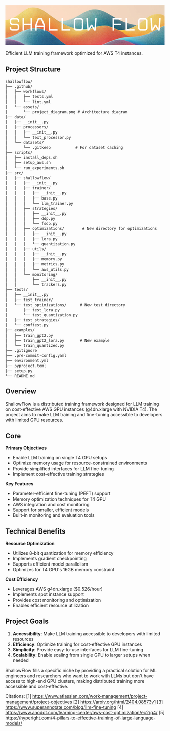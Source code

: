![Alt text](assets/shallow_flow_(1).png)


Efficient LLM training framework optimized for AWS T4 instances.

## Project Structure

```plaintext
shallowflow/
├── .github/
│   ├── workflows/
│   │   ├── tests.yml          
│   │   └── lint.yml           
│   └── assets/
│       └── project_diagram.png # Architecture diagram
├── data/
│   ├── __init__.py
│   ├── processors/
│   │   ├── __init__.py
│   │   └── text_processor.py
│   └── datasets/
│       └── .gitkeep           # For dataset caching
├── scripts/
│   ├── install_deps.sh
│   ├── setup_aws.sh
│   └── run_experiments.sh
├── src/
│   ├── shallowflow/
│   │   ├── __init__.py
│   │   ├── trainer/
│   │   │   ├── __init__.py
│   │   │   ├── base.py
│   │   │   └── llm_trainer.py
│   │   ├── strategies/
│   │   │   ├── __init__.py
│   │   │   ├── ddp.py
│   │   │   └── fsdp.py
│   │   ├── optimizations/        # New directory for optimizations
│   │   │   ├── __init__.py
│   │   │   ├── lora.py
│   │   │   └── quantization.py
│   │   ├── utils/
│   │   │   ├── __init__.py
│   │   │   ├── memory.py
│   │   │   ├── metrics.py
│   │   │   └── aws_utils.py
│   │   └── monitoring/
│   │       ├── __init__.py
│   │       └── trackers.py
├── tests/
│   ├── __init__.py
│   ├── test_trainer/
│   └── test_optimizations/      # New test directory
│       ├── test_lora.py
│       └── test_quantization.py
│   ├── test_strategies/
│   └── conftest.py
├── examples/
│   ├── train_gpt2.py
│   ├── train_gpt2_lora.py       # New example
│   └── train_quantized.py 
├── .gitignore
├── .pre-commit-config.yaml
├── environment.yml
├── pyproject.toml
├── setup.py
└── README.md
```

## Overview

ShallowFlow is a distributed training framework designed for LLM training on cost-effective AWS GPU instances (g4dn.xlarge with NVIDIA T4). The project aims to make LLM training and fine-tuning accessible to developers with limited GPU resources.

## Core

**Primary Objectives**
- Enable LLM training on single T4 GPU setups
- Optimize memory usage for resource-constrained environments
- Provide simplified interfaces for LLM fine-tuning
- Implement cost-effective training strategies

**Key Features**
- Parameter-efficient fine-tuning (PEFT) support
- Memory optimization techniques for T4 GPU
- AWS integration and cost monitoring
- Support for smaller, efficient models
- Built-in monitoring and evaluation tools

## Technical Benefits

**Resource Optimization**
- Utilizes 8-bit quantization for memory efficiency
- Implements gradient checkpointing
- Supports efficient model parallelism
- Optimizes for T4 GPU's 16GB memory constraint

**Cost Efficiency**
- Leverages AWS g4dn.xlarge ($0.526/hour)
- Implements spot instance support
- Provides cost monitoring and optimization
- Enables efficient resource utilization

## Project Goals

1. **Accessibility**: Make LLM training accessible to developers with limited resources
2. **Efficiency**: Optimize training for cost-effective GPU instances
3. **Simplicity**: Provide easy-to-use interfaces for LLM fine-tuning
4. **Scalability**: Enable scaling from single GPU to larger setups when needed

ShallowFlow fills a specific niche by providing a practical solution for ML engineers and researchers who want to work with LLMs but don't have access to high-end GPU clusters, making distributed training more accessible and cost-effective.

Citations:
[1] https://www.atlassian.com/work-management/project-management/project-objectives
[2] https://arxiv.org/html/2404.08573v1
[3] https://www.superannotate.com/blog/llm-fine-tuning
[4] https://www.anodot.com/learning-center/aws-cost-optimization/ec2/g4/
[5] https://hyperight.com/4-pillars-to-effective-training-of-large-language-models/
